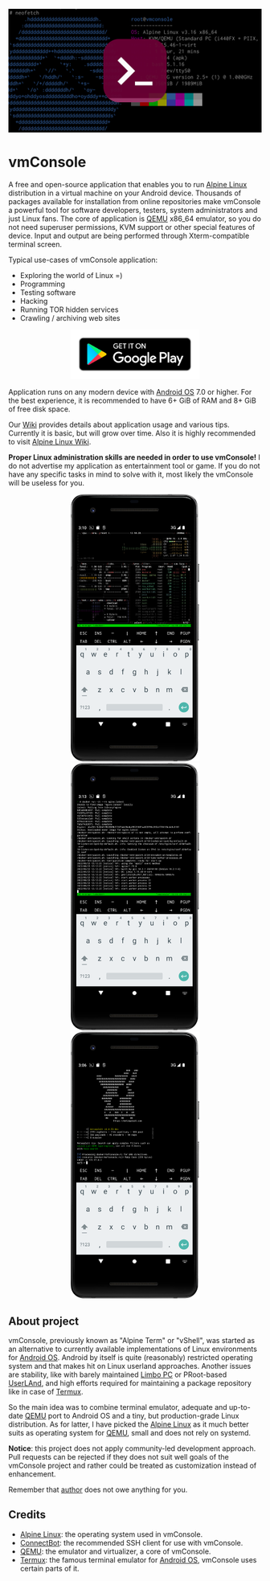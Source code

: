 ![](./images/banner.png)

# vmConsole

A free and open-source application that enables you to run [Alpine Linux]
distribution in a virtual machine on your Android device. Thousands of
packages available for installation from online repositories make vmConsole
a powerful tool for software developers, testers, system administrators
and just Linux fans. The core of application is [QEMU] x86_64 emulator, so
you do not need superuser permissions, KVM support or other special features
of device. Input and output are being performed through Xterm-compatible
terminal screen.

Typical use-cases of vmConsole application:

- Exploring the world of Linux =)
- Programming
- Testing software
- Hacking
- Running TOR hidden services
- Crawling / archiving web sites

<p align="center">
  <a href="https://play.google.com/store/apps/details?id=sylirre.vmconsole">
    <img src="images/google-play-badge.png" width="256px">
  </a>
</p>

Application runs on any modern device with [Android OS] 7.0 or higher. For
the best experience, it is recommended to have 6+ GiB of RAM and 8+ GiB of
free disk space.

Our [Wiki](https://github.com/sylirre/vmConsole/wiki) provides details about
application usage and various tips. Currently it is basic, but will grow over
time. Also it is highly recommended to visit [Alpine Linux Wiki].

**Proper Linux administration skills are needed in order to use vmConsole!**
I do not advertise my application as entertainment tool or game. If you do
not have any specific tasks in mind to solve with it, most likely the
vmConsole will be useless for you.

<p align="center">
  <img src="docs/files/demo_btop.png" width="256px">
  <img src="docs/files/demo_docker.png" width="256px">
  <img src="docs/files/demo_metasploit.png" width="256px">
</p>

## About project

vmConsole, previously known as "Alpine Term" or "vShell", was started as an
alternative to currently available implementations of Linux environments for
[Android OS]. Android by itself is quite (reasonably) restricted operating
system and that makes hit on Linux userland approaches. Another issues are
stability, like with barely maintained [Limbo PC] or PRoot-based [UserLAnd],
and high efforts required for maintaining a package repository like in case
of [Termux].

So the main idea was to combine terminal emulator, adequate and up-to-date
[QEMU] port to Android OS and a tiny, but production-grade Linux distribution.
As for latter, I have picked the [Alpine Linux] as it much better suits as
operating system for [QEMU], small and does not rely on systemd.

**Notice**: this project does not apply community-led development approach.
Pull requests can be rejected if they does not suit well goals of the
vmConsole project and rather could be treated as customization instead of
enhancement.

Remember that [author] does not owe anything for you.

## Credits

- [Alpine Linux]: the operating system used in vmConsole.
- [ConnectBot]: the recommended SSH client for use with vmConsole.
- [QEMU]: the emulator and virtualizer, a core of vmConsole.
- [Termux]: the famous terminal emulator for [Android OS], vmConsole uses certain parts of it.

[author]: https://github.com/sylirre
[Android OS]: https://www.android.com
[Alpine Linux]: https://alpinelinux.org
[Alpine Linux Wiki]: https://wiki.alpinelinux.org/wiki/Main_Page
[ConnectBot]: https://github.com/connectbot/connectbot
[Limbo PC]: https://github.com/limboemu/limbo
[QEMU]: https://qemu.org
[Termux]: https://termux.dev
[UserLAnd]: https://github.com/CypherpunkArmory/UserLAnd
